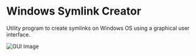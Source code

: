 # Windows Symlink Creator

Utility program to create symlinks on Windows OS using a graphical user interface.

![GUI Image](./docs/SymLink%20Creator%20-%20%5BPreview%5D.png)